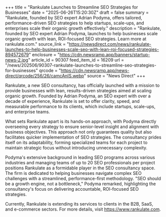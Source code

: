 +++
title = "Rankulate Launches to Streamline SEO Strategies for Businesses"
date = "2025-06-26T15:20:30Z"
draft = false
summary = "Rankulate, founded by SEO expert Adrian Podyma, offers tailored, performance-driven SEO strategies to help startups, scale-ups, and enterprises scale their organic growth effectively."
description = "Rankulate, founded by SEO expert Adrian Podyma, launches to help businesses scale organic growth with lean, ROI-focused SEO strategies. Learn more at rankulate.com."
source_link = "https://newsdirect.com/news/rankulate-launches-to-help-businesses-scale-seo-with-lean-roi-focused-strategies-894572679"
enclosure = "https://cdn.newsramp.app/banners/startup-news-2.jpg"
article_id = 90307
feed_item_id = 16209
url = "/news/202506/90307-rankulate-launches-to-streamline-seo-strategies-for-businesses"
qrcode = "https://cdn.newsramp.app/news-direct/qrcode/256/26/camcAnIS.webp"
source = "News Direct"
+++

<p>Rankulate, a new SEO consultancy, has officially launched with a mission to provide businesses with lean, results-driven strategies aimed at scaling organic growth. Founded by Adrian Podyma, an SEO expert with over a decade of experience, Rankulate is set to offer clarity, speed, and measurable performance to its clients, which include startups, scale-ups, and enterprise teams.</p><p>What sets Rankulate apart is its hands-on approach, with Podyma directly overseeing every strategy to ensure senior-level insight and alignment with business objectives. This approach not only guarantees quality but also facilitates quicker implementation of SEO strategies. The consultancy prides itself on its adaptability, forming specialized teams for each project to maintain strategic focus without introducing unnecessary complexity.</p><p>Podyma's extensive background in leading SEO programs across various industries and managing teams of up to 20 SEO professionals per project positions Rankulate as a formidable player in the SEO consultancy space. The firm is dedicated to helping businesses navigate complex SEO challenges with a streamlined, performance-first methodology. "SEO should be a growth engine, not a bottleneck," Podyma remarked, highlighting the consultancy's focus on delivering accountable, ROI-focused SEO strategies.</p><p>Currently, Rankulate is extending its services to clients in the B2B, SaaS, and e-commerce sectors. For more details, visit <a href='https://www.rankulate.com' rel='nofollow' target='_blank'>https://www.rankulate.com</a>.</p>